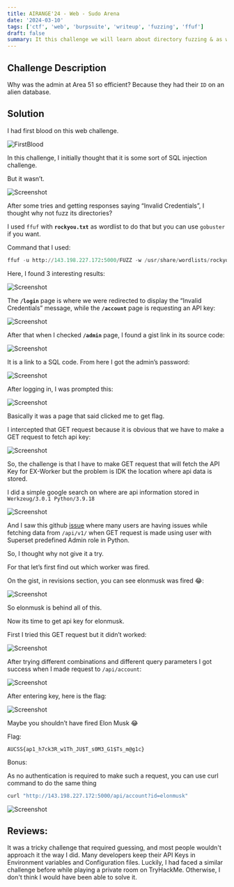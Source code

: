 ```yaml
---
title: AIRANGE'24 - Web - Sudo Arena
date: '2024-03-10'
tags: ['ctf', 'web', 'burpsuite', 'writeup', 'fuzzing', 'ffuf']
draft: false
summary: It this challenge we will learn about directory fuzzing & as well as query fuzzing.
---
```


## Challenge Description

Why was the admin at Area 51 so efficient? Because they had their `ID` on an alien database.


## Solution

I had first blood on this web challenge.

![FirstBlood](/static/writeups/airange24/web/first_blood_sudo_arena.png)

In this challenge, I initially thought that it is some sort of SQL injection challenge.

But it wasn’t.

![Screenshot](/static/writeups/airange24/web/sudo_arena_1.png)

After some tries and getting responses saying “Invalid Credentials”, I thought why not fuzz its directories?

I used `ffuf` with **`rockyou.txt`** as wordlist to do that but you can use `gobuster` if you want.

Command that I used:

```python
ffuf -u http://143.198.227.172:5000/FUZZ -w /usr/share/wordlists/rockyou.txt -recursion | tee ffuf.log
```

Here, I found 3 interesting results:

![Screenshot](/static/writeups/airange24/web/sudo_arena_2.png)

The **`/login`** page is where we were redirected to display the “Invalid Credentials” message, while the **`/account`** page is requesting an API key:

![Screenshot](/static/writeups/airange24/web/sudo_arena_3.png)

After that when I checked **`/admin`** page, I found a gist link in its source code:

![Screenshot](/static/writeups/airange24/web/sudo_arena_4.png)

It is a link to a SQL code. From here I got the admin’s password:

![Screenshot](/static/writeups/airange24/web/sudo_arena_5.png)

After logging in, I was prompted this:

![Screenshot](/static/writeups/airange24/web/sudo_arena_6.png)

Basically it was a page that said clicked me to get flag.

I intercepted that GET request because it is obvious that we have to make a GET request to fetch api key:

![Screenshot](/static/writeups/airange24/web/sudo_arena_7.png)

So, the challenge is that I have to make GET request that will fetch the API Key for EX-Worker but the problem is IDK the location where api data is stored.

I did a simple google search on where are api information stored in `Werkzeug/3.0.1 Python/3.9.18`

![Screenshot](/static/writeups/airange24/web/sudo_arena_google_search.png)

And I saw this github [issue](https://github.com/apache/superset/issues/25890) where many users are having issues while fetching data from  `/api/v1/` when GET request is made using user with Superset predefined Admin role in Python.

So, I thought why not give it a try.

For that let’s first find out which worker was fired.

On the gist, in revisions section, you can see elonmusk was fired 😂:

![Screenshot](/static/writeups/airange24/web/sudo_arena_8.png)

So elonmusk is behind all of this.

Now its time to get api key for elonmusk.

First I tried this GET request but it didn’t worked:

![Screenshot](/static/writeups/airange24/web/sudo_arena_9.png)

After trying different combinations and different query parameters I got success when I made request to `/api/account`:

![Screenshot](/static/writeups/airange24/web/sudo_arena_10.png)

After entering key, here is the flag:

![Screenshot](/static/writeups/airange24/web/sudo_arena_11.png)

Maybe you shouldn’t have fired Elon Musk 😂

Flag:

```
AUCSS{ap1_h7ck3R_w1Th_JU$T_s0M3_G1$Ts_m@g1c}
```

Bonus:

As no authentication is required to make such a request, you can use curl command to do the same thing

```python
curl "http://143.198.227.172:5000/api/account?id=elonmusk"
```

![Screenshot](/static/writeups/airange24/web/sudo_arena_12.png)

## Reviews:

It was a tricky challenge that required guessing, and most people wouldn't approach it the way I did. Many developers keep their API Keys in Environment variables and Configuration files. Luckily, I had faced a similar challenge before while playing a private room on TryHackMe. Otherwise, I don't think I would have been able to solve it.